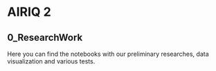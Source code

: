 # AIRIQ 2

## 0_ResearchWork

Here you can find the notebooks with our preliminary researches, data visualization and various tests.

